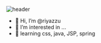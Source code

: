 ![header](https://capsule-render.vercel.app/api?type=venom&text=Do%20it!&fontSize=40&height=300&color=random&fontColor=B2EEE6)

- 👋 Hi, I’m @riyazzu
- 👀 I’m interested in ...
- 🌱 learning css, java, JSP, spring

<!---
riyazzu/riyazzu is a ✨ special ✨ repository because its `README.md` (this file) appears on your GitHub profile.
You can click the Preview link to take a look at your changes.
--->
